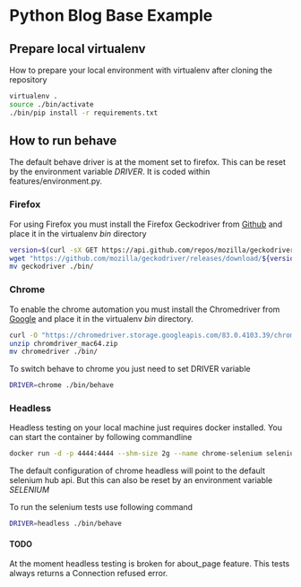 # Python Blog Base Example

## Prepare local virtualenv

How to prepare your local environment with virtualenv after cloning the repository

```bash
virtualenv .
source ./bin/activate
./bin/pip install -r requirements.txt
```

## How to run behave

The default behave driver is at the moment set to firefox. This can be reset by the environment variable _DRIVER_. It is coded within features/environment.py.

### Firefox

For using Firefox you must install the Firefox Geckodriver from [Github](https://github.com/mozilla/geckodriver/releases) and place it in the virtualenv _bin_ directory

```bash
version=$(curl -sX GET https://api.github.com/repos/mozilla/geckodriver/releases/latest | grep 'tag_name' | cut -d\" -f4)
wget "https://github.com/mozilla/geckodriver/releases/download/${version}/geckodriver-${version}-macos.tar.gz" -O - | tar xz
mv geckodriver ./bin/
```

### Chrome

To enable the chrome automation you must install the Chromedriver from [Google](https://sites.google.com/a/chromium.org/chromedriver/downloads) and place it in the virtualenv _bin_ directory.

```bash
curl -O "https://chromedriver.storage.googleapis.com/83.0.4103.39/chromedriver_mac64.zip"
unzip chromdriver_mac64.zip
mv chromedriver ./bin/
```

To switch behave to chrome you just need to set DRIVER variable

```bash
DRIVER=chrome ./bin/behave
```

### Headless

Headless testing on your local machine just requires docker installed. You can start the container by following commandline

```bash
docker run -d -p 4444:4444 --shm-size 2g --name chrome-selenium selenium/standalone-chrome
```

The default configuration of chrome headless will point to the default selenium hub api. But this can also be reset by an environment variable _SELENIUM_

To run the selenium tests use following command

```bash
DRIVER=headless ./bin/behave
```

#### TODO

At the moment headless testing is broken for about_page feature. This tests always returns a Connection refused error.
